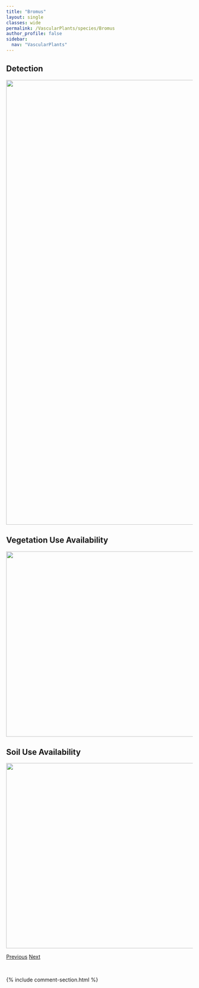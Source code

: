 ```yaml
---
title: "Bromus"
layout: single
classes: wide
permalink: /VascularPlants/species/Bromus
author_profile: false
sidebar:
  nav: "VascularPlants"
---
```


<h2>Detection</h2>

<a href="https://drive.google.com/uc?export=view&id=19JqeueRWNsN1vdXyB4B6pEJ1y7GU6sEI">
<img src="https://drive.google.com/uc?export=view&id=19JqeueRWNsN1vdXyB4B6pEJ1y7GU6sEI" height = "1200" width = "800">
</a>


<h2>Vegetation Use Availability</h2>

<a href="https://drive.google.com/uc?export=view&id=12SjVnI8_gZriOdHiWIbXWrwmCr462zHz">
<img src="https://drive.google.com/uc?export=view&id=12SjVnI8_gZriOdHiWIbXWrwmCr462zHz" height = "500" width = "1000">
</a>


<h2>Soil Use Availability</h2>

<a href="https://drive.google.com/uc?export=view&id=1dBQKGpB7O9mMsG-fqj6pypKs6qnICfkS">
<img src="https://drive.google.com/uc?export=view&id=1dBQKGpB7O9mMsG-fqj6pypKs6qnICfkS" height = "500" width = "1000">
</a>


<a href="/DevelopmentWebsite/VascularPlants/species/BrassicaRapa" class="pagination--pager" title="Canola">Previous</a> <a href="/DevelopmentWebsite/VascularPlants/species/BromusCiliatus" class="pagination--pager" title="Fringed Brome">Next</a>

<p>&nbsp;</p>

{% include comment-section.html %}

